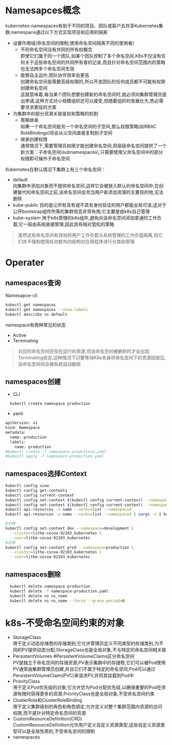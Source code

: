 # Namesapces概念
kubernetes-namespaces有助于不同的项目、团队或客户去共享Kubernetes集群;namespace通过以下方式实现项目和应用的隔离  
- 设置作用域(命名空间的限制;使用命名空间隔离不同的使用者)  
  + 不同命名空间没有共同的所有权概念  
    即使它们属于同一个团队,如某个团队控制了多个命名空间,K8s不仅没有任何关于这些命名空间的共同所有者的记录,而且针对命名空间范围内的策略也无法跨多个命名空间生效  
  + 能够自主运作,团队协作效率会更高  
    创建命名空间是需要高级权限的,所以开发团队的任何成员都不可能有权限创建命名空间  
    这就意味着,每当某个团队想要创建新的命名空间时,就必须向集群管理员提出申请,这种方式对小规模组织还可以接受,但随着组织的发展壮大,势必需要寻求更佳的方案  
- 为集群中的部分资源关联鉴权和策略的机制
  + 策略继承  
    如果一个命名空间是另一个命名空间的子空间,那么权限策略(如RBAC RoleBindings)将会从父空间直接复制到子空间
  + 继承创建权限  
    通常情况下,需要管理员权限才能创建命名空间,但层级命名空间提供了一个新方案：子命名空间(subnamespaces),只需要使用父命名空间中的部分权限即可操作子命名空间 

Kubernetes在默认情况下集群上有三个命名空间：
  - default  
    向集群中添加对象而不提供命名空间,这样它会被放入默认的命名空间中,在创建替代的命名空间之前,该命名空间会充当用户新添加资源的主要目的地,无法删除  
  - kube-public
    目的是让所有具有或不具有身份验证的用户都能全局可读;这对于公开bootstrap组件所需的集群信息非常有用;它主要是由k8s自己管理  
  - kube-system
    用于k8s管理的k8s组件,避免向该命名空间添加普通的工作负载;它一般由系统直接管理,因此具有相对宽松的策略
>虽然这些命名空间有效地将用户工作负载与系统管理的工作负载隔离,但它们并不强制使用任何额外的结构对应用程序进行分类和管理

# Operater
## namespaces查询
Namesapce-cli
```bash
kubectl get namespaces 
kubectl get namespaces --show-labwls
kubectl describe ns default
```
namespace有两种常见的状态
- Active  
- Terminating
>对应的命名空间还存在运行的资源,但该命名空间被删除时才会出现Terminating状态,这种情况下只要等待K8s本身将命名空间下的资源回收后,该命名空间将会被系统自动删除

## namespaces创建
- CLI
```bash
  kubectl create namespace production
```
- yaml
```bash
apiVersion: v1
kind: Namespace
metadata:
  name: production
  labels:
    name: production
#kubectl create -f namespace-production.yaml
#kubectl apply -f namespace-production.yaml
```

##  namespaces选择Context
```bash
kubectl config view
kubectl config get-contexts
kubectl config current-context
kubectl config set-context $(kubectl config current-context) --namespaces=production #production设成为默认namespaces
kubectl config set-context $(kubectl config current-context) --namespaces=          #还原成默认default
kubectl api-resources -o name --verbs=list --namespaced 
kubectl api-resources -o name --verbs=list --namespaced | xargs -n 1 kubectl get --show-kind --ignore-not-found -n easyv

#示例
kubectl config set-context dev --namespace=development \
  --cluster=lithe-cocoa-92103_kubernetes \
  --user=lithe-cocoa-92103_kubernetes
#示例
kubectl config set-context prod --namespace=production \
  --cluster=lithe-cocoa-92103_kubernetes \
  --user=lithe-cocoa-92103_kubernetes
```

## namespaces删除
```bash
  kubectl delete namespace production
  kubectl delete -f namespace-production.yaml
  kubectl delete ns ns_name
  kubectl delete ns ns_name --force --grace-period=0
```


# k8s-不受命名空间约束的对象
  - StorageClass  
    用于定义动态存储卷的存储类别;它允许管理员定义不同类型的存储类别,为不同的PV提供动态分配;StorageClass也是全局对象,不与特定的命名空间相关联
  - PersistentVolumes #PersistentVolumeClaims区分命名空间  
    PV是独立于命名空间的存储资源;PV表示集群中的存储卷,它们可以被Pod使用  
    PV通常由集群管理员创建,并且它们不属于特定的命名空间;Pod可以通过PersistentVolumeClaim(PVC)来请求PV,并将其挂载到Pod中  
  - PriorityClass  
    用于定义Pod优先级的对象;它允许您为Pod分配优先级,以确保重要的Pod在资源有限时获得更多的资源;PriorityClass也是全局对象,不受命名空间约束
  - ClusterRole和ClusterRoleBinding  
    用于定义集群级别的角色和角色绑定;允许定义对整个集群范围内资源的访问权限,而不是针对特定命名空间的资源
  - CustomResourceDefinition(CRD)  
    CustomResourceDefinition允许用户定义自定义资源类型;这些自定义资源类型可以是全局性质的,不受命名空间的限制
  - namespaces  


